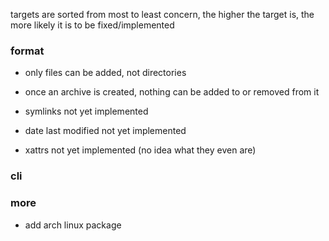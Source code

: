 
targets are sorted from most to least concern, the
higher the target is, the more likely it is to be
fixed/implemented

### format

 * only files can be added, not directories

 * once an archive is created, nothing can be added to or
   removed from it

 * symlinks not yet implemented

 * date last modified not yet implemented

 * xattrs not yet implemented (no idea what they even are)

### cli

### more

 * add arch linux package
